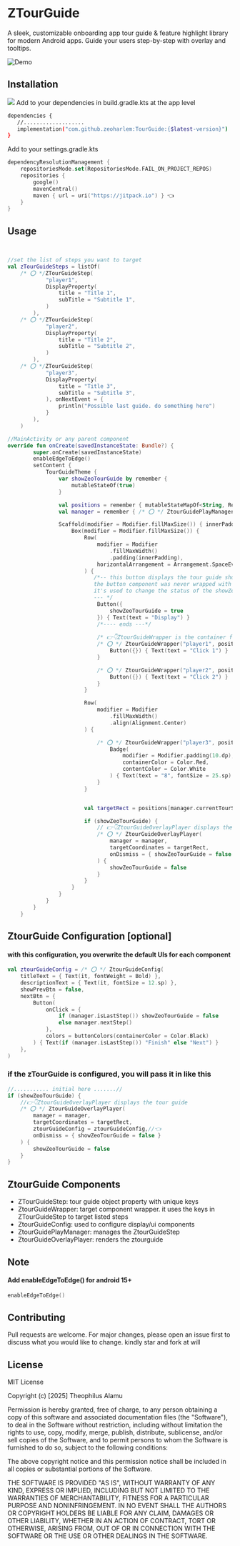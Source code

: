 # ZTourGuide

A sleek, customizable onboarding app tour guide & feature highlight library for modern Android apps.
Guide your users step-by-step with overlay and tooltips.

![Demo](assets/screenshots.gif)

## Installation
[![](https://jitpack.io/v/zeoharlem/TourGuide.svg)](https://jitpack.io/#zeoharlem/TourGuide)
Add to your dependencies in build.gradle.kts at the app level

```bash
dependencies {
   //...................
   implementation("com.github.zeoharlem:TourGuide:{$latest-version}")
}
```

Add to your settings.gradle.kts

``` kotlin
dependencyResolutionManagement {
    repositoriesMode.set(RepositoriesMode.FAIL_ON_PROJECT_REPOS)
    repositories {
        google()
        mavenCentral()
        maven { url = uri("https://jitpack.io") } 👈
    }
}
```

## Usage

```kotlin


//set the list of steps you want to target
val zTourGuideSteps = listOf(
    /* ⭕️ */ZTourGuideStep(
            "player1",
            DisplayProperty(
                title = "Title 1",
                subTitle = "Subtitle 1",
            )
        ),
    /* ⭕️ */ZTourGuideStep(
            "player2",
            DisplayProperty(
                title = "Title 2",
                subTitle = "Subtitle 2",
            )
        ),
    /* ⭕️ */ZTourGuideStep(
            "player3",
            DisplayProperty(
                title = "Title 3",
                subTitle = "Subtitle 3",
            ), onNextEvent = {
                println("Possible last guide. do something here")
            }
        ),
    )
```

```kotlin
//MainActivity or any parent component
override fun onCreate(savedInstanceState: Bundle?) {
        super.onCreate(savedInstanceState)
        enableEdgeToEdge()
        setContent {
            TourGuideTheme {
                var showZeoTourGuide by remember {
                    mutableStateOf(true)
                }

                val positions = remember { mutableStateMapOf<String, Rect>() }
                val manager = remember { /* ⭕️ */ ZtourGuidePlayManager(zTourGuideSteps) }

                Scaffold(modifier = Modifier.fillMaxSize()) { innerPadding ->
                    Box(modifier = Modifier.fillMaxSize()) {
                        Row(
                            modifier = Modifier
                                .fillMaxWidth()
                                .padding(innerPadding),
                            horizontalArrangement = Arrangement.SpaceEvenly
                        ) {
                           /*-- this button displays the tour guide should it gets to the end. 
                           the button component was never wrapped with ZtourGuideWrapper and 
                           it's used to change the status of the showZeoTourGuide for this use case 
                           --- */
                            Button({
                                showZeoTourGuide = true
                            }) { Text(text = "Display") }
                            /*---- ends ---*/
                            
                            /* 👉👇ZtourGuideWrapper is the container for the target component */
                            /* ⭕️ */ ZtourGuideWrapper("player1", positionMap = positions) {
                                Button({}) { Text(text = "Click 1") }
                            }

                            /* ⭕️ */ ZtourGuideWrapper("player2", positionMap = positions) {
                                Button({}) { Text(text = "Click 2") }
                            }
                        }

                        Row(
                            modifier = Modifier
                                .fillMaxWidth()
                                .align(Alignment.Center)
                        ) {

                            /* ⭕️ */ ZtourGuideWrapper("player3", positionMap = positions) {
                                Badge(
                                    modifier = Modifier.padding(10.dp),
                                    containerColor = Color.Red,
                                    contentColor = Color.White
                                ) { Text(text = "8", fontSize = 25.sp) }
                            }
                        }


                        val targetRect = positions[manager.currentTourStep?.targetKey]

                        if (showZeoTourGuide) {
                            // 👉👇ZtourGuideOverlayPlayer displays the tour guide
                            /* ⭕️ */ ZtourGuideOverlayPlayer(
                                manager = manager,
                                targetCoordinates = targetRect,
                                onDismiss = { showZeoTourGuide = false }
                            ) {
                                showZeoTourGuide = false
                            }
                        }
                    }
                }
            }
        }
    }

```
## ZtourGuide Configuration [optional]
#### with this configuration, you overwrite the default UIs for each component

```kotlin
val ztourGuideConfig = /* ⭕️ */ ZtourGuideConfig(
    titleText = { Text(it, fontWeight = Bold) },
    descriptionText = { Text(it, fontSize = 12.sp) },
    showPrevBtn = false,
    nextBtn = {
        Button(
            onClick = {
                if (manager.isLastStep()) showZeoTourGuide = false
                else manager.nextStep()
            },
            colors = buttonColors(containerColor = Color.Black)
        ) { Text(if (manager.isLastStep()) "Finish" else "Next") }
    },
)
```

### if the zTourGuide is configured, you will pass it in like this
```kotlin
//........... initial here .......//
if (showZeoTourGuide) {
    //👉👇ZtourGuideOverlayPlayer displays the tour guide
    /* ⭕️ */ ZtourGuideOverlayPlayer(
        manager = manager,
        targetCoordinates = targetRect,
        ztourGuideConfig = ztourGuideConfig,//👈
        onDismiss = { showZeoTourGuide = false }
    ) {
        showZeoTourGuide = false
    }
}
```

## ZtourGuide Components

- ZTourGuideStep: tour guide object property with unique keys
- ZtourGuideWrapper: target component wrapper. it uses the keys in ZTourGuideStep to target listed steps
- ZtourGuideConfig: used to configure display/ui components
- ZtourGuidePlayManager: manages the ZtourGuideStep
- ZtourGuideOverlayPlayer: renders the ztourguide

## Note
#### Add enableEdgeToEdge() for android 15+
```kotlin
enableEdgeToEdge()
```

## Contributing

Pull requests are welcome. For major changes, please open an issue first
to discuss what you would like to change. kindly star and fork at will

## License

MIT License

Copyright (c) [2025] Theophilus Alamu

Permission is hereby granted, free of charge, to any person obtaining a copy
of this software and associated documentation files (the "Software"), to deal
in the Software without restriction, including without limitation the rights
to use, copy, modify, merge, publish, distribute, sublicense, and/or sell
copies of the Software, and to permit persons to whom the Software is
furnished to do so, subject to the following conditions:

The above copyright notice and this permission notice shall be included in all
copies or substantial portions of the Software.

THE SOFTWARE IS PROVIDED "AS IS", WITHOUT WARRANTY OF ANY KIND, EXPRESS OR
IMPLIED, INCLUDING BUT NOT LIMITED TO THE WARRANTIES OF MERCHANTABILITY,
FITNESS FOR A PARTICULAR PURPOSE AND NONINFRINGEMENT. IN NO EVENT SHALL THE
AUTHORS OR COPYRIGHT HOLDERS BE LIABLE FOR ANY CLAIM, DAMAGES OR OTHER
LIABILITY, WHETHER IN AN ACTION OF CONTRACT, TORT OR OTHERWISE, ARISING FROM,
OUT OF OR IN CONNECTION WITH THE SOFTWARE OR THE USE OR OTHER DEALINGS IN THE
SOFTWARE.